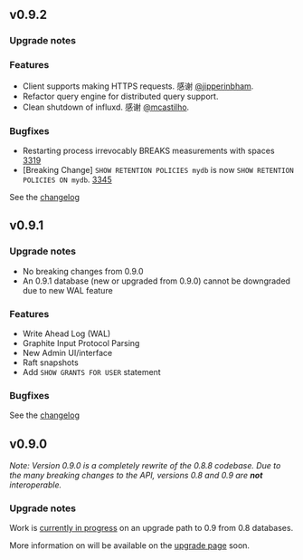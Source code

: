 ## v0.9.2

### Upgrade notes

### Features

- Client supports making HTTPS requests. 感谢 [@jipperinbham](https://github.com/jipperinbham).
- Refactor query engine for distributed query support.
- Clean shutdown of influxd. 感谢 [@mcastilho](https://github.com/mcastilho).

### Bugfixes

- Restarting process irrevocably BREAKS measurements with spaces [3319](https://github.com/influxdb/influxdb/issues/3319)
- [Breaking Change] `SHOW RETENTION POLICIES mydb` is  now `SHOW RETENTION POLICIES ON mydb`. [3345](https://github.com/influxdb/influxdb/pull/3345)


See the [changelog](https://github.com/influxdb/influxdb/blob/0.9.2/CHANGELOG.md#bugfixes)


## v0.9.1

### Upgrade notes

- No breaking changes from 0.9.0
- An 0.9.1 database (new or upgraded from 0.9.0) cannot be downgraded due to new WAL feature

### Features

- Write Ahead Log (WAL)
- Graphite Input Protocol Parsing
- New Admin UI/interface
- Raft snapshots
- Add `SHOW GRANTS FOR USER` statement

### Bugfixes

See the [changelog](https://github.com/influxdb/influxdb/blob/master/CHANGELOG.md#bugfixes-1)

## v0.9.0

_Note: Version 0.9.0 is a completely rewrite of the 0.8.8 codebase. Due to the many breaking changes to the API, versions 0.8 and 0.9 are __not__ interoperable._

### Upgrade notes

Work is [currently in progress](https://github.com/influxdb/influxdb/pull/3001) on an upgrade path to 0.9 from 0.8 databases.

More information on will be available on the [upgrade page](/docs/v0.9/administration/upgrading.html) soon.
